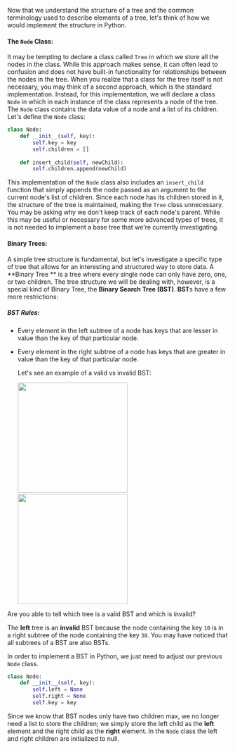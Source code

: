 <!--title={The Node & Binary Trees}-->

<!--badges={Algorithms:5,Python:5}-->

<!--concepts={The Node, Binary Tree, Binary Search Trees}-->

Now that we understand the structure of a tree and the common terminology used to describe elements of a tree, let's think of how we would implement the structure in Python.

#### The `Node` Class:

It may be tempting to declare a class called `Tree` in which we store all the nodes in the class. While this approach makes sense, it can often lead to confusion and does not have built-in functionality for relationships between the nodes in the tree. When you realize that a class for the tree itself is not necessary, you may think of a second approach, which is the standard implementation. Instead, for this implementation, we will declare a class `Node` in which in each instance of the class represents a node of the tree.  The `Node` class contains the data value of a node and a list of its children. Let's define the `Node` class:

```Python
class Node:
    def __init__(self, key):
        self.key = key
        self.children = []
    
    def insert_child(self, newChild):
        self.children.append(newChild)
```

This implementation of the `Node` class also includes an `insert_child` function that simply appends the node passed as an argument to the current node's list of children. Since each node has its children stored in it, the structure of the tree is maintained, making the `Tree` class unnecessary. You may be asking why we don't keep track of each node's parent. While this may be useful or necessary for some more advanced types of trees, it is not needed to implement a base tree that we're currently investigating.

#### Binary Trees:


A simple tree structure is fundamental, but let's investigate a specific type of tree that allows for an interesting and structured way to store data. A **Binary Tree ** is a tree where every single node can only have zero, one, or two children.  The tree structure we will be dealing with, however, is a special kind of Binary Tree, the **Binary Search Tree (BST)**. **BST**s have a few more restrictions:

##### BST Rules:

* Every element in the left subtree of a node has keys that are lesser in value than the key of that particular node.

* Every element in the right subtree of a node has keys that are greater in value than the key of that particular node.

  

  Let's see an example of a valid vs invalid BST:

  ​        <img src="https://i1.wp.com/algorithms.tutorialhorizon.com/files/2014/09/Invalid-BST.png?ssl=1" width="250">                                      <img src="https://i0.wp.com/fitcoding.com/wp-content/uploads/2016/10/720px-Binary_search_tree.svg_.png" width="250">

  

Are you able to tell which tree is a valid BST and which is invalid?

The **left** tree is an **invalid** BST because the node containing the key `10` is in a right subtree of the node containing the key `30`. You may have noticed that all subtrees of a BST are also BSTs.



In order to implement a BST in Python, we just need to adjust our previous `Node` class.

```Python
class Node:
    def __init__(self, key):
        self.left = None
        self.right = None
        self.key = key
```

Since we know that BST nodes only have two children max, we no longer need a list to store the children; we simply store the left child as the **left** element and the right child as the **right** element. In the `Node` class the left and right children are initialized to null.

